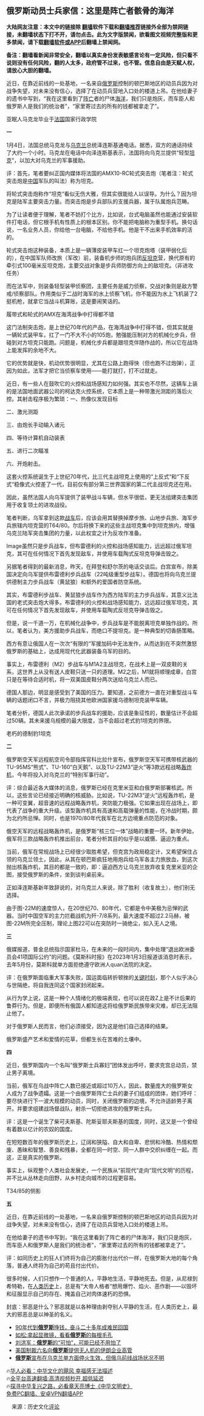  <!-- 面包屑导航 --> <h2>俄罗斯动员士兵家信：这里是阵亡者骸骨的海洋</h2> <p class="notice"><b>大陆网友注意：本文中的链接除 <a href="https://github.com/bannedbook/fanqiang" >翻墙</a>软件下载和<a href="https://github.com/killgcd/justmysocks/blob/master/README.md">翻墙推荐</a>链接外全部为禁网链接，未翻墙状态下打不开，请勿点击。此为文字版禁闻，欲看图文视频完整版和更多禁闻，请下载<a href="https://github.com/bannedbook/fanqiang">翻墙软件或APP</a>后翻墙上禁闻网。</p><p>备注：翻墙看新闻非常安全，翻墙以真实身份发表敏感言论有一定风险，但只看不说则没有任何风险，翻的人太多，政府管不过来，也不管。信息自由是天赋人权，请放心大胆的翻墙。</b></p>  <div class="entry"> <p id="summary">近日，在靠近前线的一处基地，一名来自<a href="https://www.bannedbook.org/bnews/tag/%e4%bf%84%e7%bd%97%e6%96%af/" class="st_tag internal_tag" rel="tag" title="标签 俄罗斯 下的日志">俄罗斯</a>控制的顿巴斯地区的动员兵因为对战争失望，对未来没有信心，选择了在动员兵营地入口处的楼道上吊。在他给妻子的遗书中写到，“我在这里看到了<a href="https://www.bannedbook.org/bnews/tag/%E9%98%B5%E4%BA%A1/" class="st_tag internal_tag" rel="tag" title="标签 阵亡 下的日志">阵亡</a>者的尸体<a href="https://www.bannedbook.org/bnews/tag/%E6%B5%B7%E6%B4%8B/" class="st_tag internal_tag" rel="tag" title="标签 海洋 下的日志">海洋</a>，我们只是炮灰，而车臣人和俄罗斯人是我们的统治者”，“家里寄过去的所有的钱都被拿走了”。</p> <p id="conimg">亚眠人马克龙毕业于<a href="https://www.bannedbook.org/bnews/tag/%e6%b3%95%e5%9b%bd/" class="st_tag internal_tag" rel="tag" title="标签 法国 下的日志">法国</a>国家行政学院</p> <p><strong>一</strong></p> <p>1月4日，法国总统马克龙与<a href="https://www.bannedbook.org/bnews/tag/%e4%b9%8c%e5%85%8b%e5%85%b0/" class="st_tag internal_tag" rel="tag" title="标签 乌克兰 下的日志">乌克兰</a>总统泽连斯基通电话。据悉，双方的通话持续了大约一个小时。马克龙在电话中向泽连斯基表示，法国将向乌克兰提供“轻型<a href="https://www.bannedbook.org/bnews/tag/%e5%9d%a6%e5%85%8b/" class="st_tag internal_tag" rel="tag" title="标签 坦克 下的日志">坦克</a>“，以加大对乌克兰的军事援助。</p> <p>评：首先，笔者要纠正国内媒体将法国的AMX10-RC轮式突击炮（笔者注：轮式突击炮是<span class='wp_keywordlink_affiliate'><a href="https://www.bannedbook.org/" title="中国" target="_blank">中国</a></span>军队的叫法）称为坦克。</p> <p>将轮式突击炮称作“坦克“看似无伤大雅，但其实很能给人以误导。为什么？因为坦克是陆军主要突击力量。而突击炮是步兵部队的支援兵器，属于队属炮兵范畴。</p> <p>为了让读者便于理解，笔者不妨打个比方，比如说，台式电脑虽然也能通过安装软件打电话，但它根手机有性质上的根本区别。你不能把电脑称为重型手机。换句话说，一名业务人员，你给他一台电脑，不给他手机。他是干不出来手机效率的活的。</p> <p>轮式突击炮这种装备，本质上是一辆薄皮装甲车扛一个坦克炮塔（装甲弱化后的），在中国军队师改旅（军改）前，装备机步师的炮兵团<a href="https://www.bannedbook.org/bnews/tag/%E5%8F%8D%E5%9D%A6%E5%85%8B/" class="st_tag internal_tag" rel="tag" title="标签 反坦克 下的日志">反坦克</a>营，换代原有的牵引式100毫米反坦克炮，主要交战对象是步兵师防御方向上的敌坦克。（非进攻任务）</p> <p>而在法军中，则装备轻型装甲侦察团，主要任务是威力侦察，交战对象则是敌方警戒/侦察部队。作用类似于二战时海军的水上侦察飞机，你不能因为水上飞机装了2挺机枪，就拿它当战斗机算账，这是要闹笑话的。</p> <p>履带式和轮式的AMX在海湾战争中打得都不错</p> <p>这门法制突击炮，是上世纪70年代的产品，在海湾战争中打得不错，但其实就是一辆轮式装甲车，扛了一门不大不小的105炮，勉强能压制对方的机械化步兵，但碰到对方坦克只能跑。问题是，机械化步兵都是跟坦克伴随作战的，所以它在战场上能发挥的余地不大。</p> <p>它的优势就是快，机动优势很明显，尤其在公路上跑得快（但也跑不过炮弹），正因为如此，法军才把它当侦察车使用——能打就打，打不过就走。</p> <p>近日，有一些人在鼓吹它的火控和战场感知力如何强。其实也不尽然，这辆车上装的是法国地面武器公司的柯达克火控系统，它本质上是一种带激光测距的落后火控。其射击程序极为繁琐：一、热像仪发现目标</p> <p>二、激光测距</p>  <p>三、由炮长手动输入诸元</p> <p>四、等待计算机自动装表</p> <p>五、进行二次瞄准</p> <p>六、开炮射击。</p> <p>这套火控系统诞生于上世纪70年代，比三代主战坦克上使用的“上反式“和“下反式“稳像式火控差了一代，目前仅有部分第三世界国家的第二代主战坦克还在用。</p> <p>因此，虽然法国人向乌军提供了装甲战斗车辆，但水平很低，更无法组建突击集团用于收复领土的进攻战役。</p> <p>笔者判断，乌军拿到这款<a href="https://www.bannedbook.org/bnews/tag/%E6%88%98%E8%BD%A6/" class="st_tag internal_tag" rel="tag" title="标签 战车 下的日志">战车</a>后，应该会用其替换掉摩步旅、山地步兵旅、海军步兵旅辖内坦克营的T64/80。尔后将换下来的这些主战坦克集中到坦克旅内，增强乌克兰陆军突击集团的力量，以此权宜之计为反攻作准备。</p> <p>Image虽然只是步兵战车，但布雷德利的火控和战场感知能力，远远超过俄军坦克，其可在任何情况下首先发现敌车，并使用车载陶式反坦克导弹击毁之。</p> <p>另据笔者得到的最新消息，昨天，在拜登和舒尔茨的电话交谈后。白宫宣布，除美国决定向乌军提供布雷德利步兵战车（22吨级重型步战车）。德国也将向乌克兰提供德制主力步兵战车（黄鼠狼）和额外的爱国者防空系统。</p> <p>其实，布雷德利步战车、黄鼠狼步战车作为西方陆军的主力步兵战车，其意义比法国的老式突击炮大得多。布雷德利的火控和战场感知能力，远远超过俄军坦克，其可在任何情况下首先发现敌车，并使用车载陶式反坦克导弹击毁之。</p> <p>但是，说一千道一万，在机械化战争中，步兵战车是不能脱离坦克单独作战的。所以，笔者认为，美方援助步兵战车，而绝口不提坦克。是一种典型的切香肠策略。</p> <p>西方有意让俄国人在一次次“有限的“军援加码中无法发作，从而达到在不突然激怒俄罗斯的基础上，达成用现代化武器装备乌军的目的。</p> <p>事实上，布雷德利（M2）步战车与M1A2主战坦克，在战术上是一双皮鞋的关系，这世界上从没有送人皮鞋只送一只的道理。M2之后，M1就将顺理成章，白宫只是在等待合适时机，将一双美国皮鞋分两次送给乌克兰人而已。</p> <p>德国人那边，明显是感受到了美国的压力。要知道，之前德方一直在对重型战斗车辆的话题闭口不言，并极力阻挠其他欧洲国家援乌德制坦克装甲车辆。</p>  <p>笔者分析，德国人此次承诺的步兵战车的援助，应该是象征性的，数量估计不会超过50辆。其未来援乌规模的最大限度，当不会超过老式豹1坦克的界限。</p> <p>老朽的德制豹1坦克</p> <p><strong>二</strong></p> <p>俄罗斯空天军远程航空司令部指挥官科比拉什宣布，俄罗斯空天军可携带核武器的TU-95MS“熊式”、TU-160“白天鹅”、以及TU-22M3“逆火”等3款远程战略<a href="https://www.bannedbook.org/bnews/tag/%e8%bd%b0%e7%82%b8%e6%9c%ba/" class="st_tag internal_tag" rel="tag" title="标签 轰炸机 下的日志">轰炸机</a>，今年将投入对乌克兰的“特别军事行动”。</p> <p>评：综合最近各大媒体的消息，俄罗斯已经在克里米亚和白俄罗斯部署核武。所以，这些言论已经接近明确的核威胁。比如说，TU-22M3“逆火”远程轰炸机，是一种可变翼，超音速的远程战略轰炸机，突防能力极强。它如果出现在战场上，即代表了战争的重大升级。该型轰炸机具有高速和高载弹量的性能，在冷战时期，颇为北约所忌惮。同时，也是1970/80年代我军在北方边境重点防范的对象。</p> <p>俄空天军的远程战略轰炸机，是俄罗斯“核三位一体”战略的重要一环。新年伊始，俄军将三款战略轰炸机推出前台，笔者分析其目的似乎是以威慑、逼迫为重点。</p> <p>当前，俄军在常规战场上已经很少取胜希望，但克宫为政局稳定计，又希望保住占领的乌克兰领土，因此，从其在顿巴斯疯狂地用炮兵给乌军各主力旅放血，到这次抛出核轰炸机，其目的都是一致的，即：逼迫西方让乌克兰放弃收复克里米亚的企图，接受俄罗斯的条件，坐到谈判桌前来。</p> <p>正如泽连斯基新年致辞说的，对乌克兰人来说，除了胜利（收复故土），他们别无选择。</p> <p>由于图-22M的速度惊人，在20世纪70、80年代，它都是令中美极为忌惮的武器。当时中国空军的主力拦截战机为歼-7/8系列，最大速度不超过2.2马赫，被图-22M所完全压制，理论上图22可以在突防时一骑绝尘，如入无人之境。</p> <p><strong>三</strong></p> <p>俄媒报道，普金总统指示国家杜马，在未来的一段时间内，集中处理“退出欧洲委员会41项国际公约”的问题。《莫斯科时报》在2023年1月3日报道该消息时表示，去年5月份，莫斯科就单方面拒绝遵守欧洲人quan法院的决定。</p> <p>评：在俄罗斯面临重大军事失败，国运面临转折顿挫的<span class='wp_keywordlink'><a href="https://www.bannedbook.org/forum2/topic151.html" title="关键时刻：李鹏日记" target="_blank">关键时刻</a></span>，那个人似乎决心与世隔绝，将自我连同这个国家封闭起来。</p> <p>从行为学上说，这是一种个人情绪化的极端表现，也可以说在政Z上是不计后果的鲁莽行为。但是，即便所有俄国人都知道这将给俄罗斯民族带来灾难，却已无法阻止他了。</p> <p>对于俄罗斯人民而言，他们必须接受，因为这是他们自己选择的结果。</p>  <p>俄罗斯盛产艺术和爱情的花草，但都生长在苦难的土壤中。</p> <p><strong>四</strong></p> <p>近日，俄罗斯国内一个名叫“俄罗斯士兵寡妇”团体发出呼吁，要求克宫总动员，禁止男子离境。</p> <p>当前，俄军在乌战中阵亡人数已接近或超过10万人，因此，数量庞大的俄罗斯女人成为了战争遗孀。这是一个由俄罗斯阵亡士兵的妻子们组成的团体，她们呼吁：要尽快进行下一波大规模的动员，同时，关闭俄罗斯的边境，不允许适龄男子离开。并要求组建战场督战队，射杀一切拒绝进攻的俄罗斯士兵。</p> <p>评：这是一个诞生了柴可夫斯基、陀斯妥耶夫斯基的国度，同时，这又是一个曾经有着数以亿计的农奴的国度。</p> <p>在短短数百年的俄罗斯历史上，辽阔和狭隘、自大和自卑、悲悯和冷酷、热情和颓废、愚昧和智慧、善良和残暴，全都在同一时空、同一人群中交织纠缠在一起。而这，正是真实的俄罗斯。</p> <p>事实上，纵观整个人类社会发展史，一个民族从“前现代“走向“现代文明“的历程，并不比从丛林走向田野，从乡村走向城市的过程更容易。</p> <p>T34/85的侧影</p> <p><strong>五</strong></p> <p>近日，在靠近前线的一处基地，一名来自俄罗斯控制的顿巴斯地区的动员兵因为对战争失望，对未来没有信心，选择了在动员兵营地入口处的楼道上吊。</p> <p>在他给妻子的遗书中写到，“我在这里看到了阵亡者的尸体海洋，我们只是炮灰，而车臣人和俄罗斯人是我们的统治者”，“家里寄过去的所有的钱都被拿走了”。</p> <p>评：如同历史上的狂人们终将为自己的膨胀付出代价一样，在俄罗斯大地的每个角落，普通人终将为自己的苟且付出代价。</p> <p>很多时候，人们只想作一个普通的人，平静地生活，平静地死去。但是，从尼禄到希特勒，在<span class='wp_keywordlink'><a href="https://www.bannedbook.org/forum3/topic1750.html" title="考古学禁区-被掩藏的人类历史" target="_blank">人类历史</a></span>上，总是有“大帝人格者“想用爆竹、焰火、恶作剧——以毁坏和征服显示自己的存在、掩盖自己对肉体速朽的恐惧。</p> <p>封底：邪恶是什么？邪恶就是以各种理由剥夺别人平静的生活，在人类历史上，最大的邪恶总是以神圣的名义。</p>  <!--<div id="taboola-mid-1"></div>--><ul class='op-related-articles' title='相关阅读'> <li><a href='https://www.bannedbook.org/bnews/lifebaike/20230108/1833814.html' target='_blank'>90年代到<b>俄罗斯</b>挣钱，奋斗二十多年成难民回国</a></li> <li><a href='https://www.bannedbook.org/bnews/comments/20230108/1833682.html' target='_blank'>如松:拿起显微镜，看看<b>俄罗斯</b>的每根毛孔</a></li> <li><a href='https://www.bannedbook.org/bnews/comments/20230108/1833673.html' target='_blank'>刘洪军：<b>俄罗斯</b>的“可怕”，可能已经不用怕了</a></li> <li><a href='https://www.bannedbook.org/bnews/worldnews/20230108/1833462.html' target='_blank'>美国制裁六名向<b>俄罗斯</b>提供无人机的伊朗企业高管</a></li> <li><a href='https://www.bannedbook.org/bnews/worldnews/20230106/1833088.html' target='_blank'><b>俄罗斯</b>宣布在乌克兰单方面停火生效，但俄乌前线战场状况不明</a></li> </ul> <p class="texttj"> 🔥<a href="https://www.bannedbook.org/bnews/comments/20220220/1694796.html" target="_blank">华人必看：中华文化的飓风 幸福感无法描述</a><br/> 🔥<a href="https://github.com/bannedbook/fanqiang/wiki/V2ray%E6%9C%BA%E5%9C%BA" target="_blank">全平台高速翻墙:高清视频秒开,超低延迟</a><br/> 🔥<a href="https://www.bannedbook.org/bnews/comments/20220808/1768773.html" target="_blank">探寻中华复兴之路，必看章天亮博士《中华文明史》</a><br/> <a href="https://github.com/bannedbook/fanqiang/wiki/%E7%A6%81%E9%97%BB%E7%BD%91%E5%AE%89%E5%8D%93%E7%BF%BB%E5%A2%99%E6%96%B0%E9%97%BBAPP" target="_blank">免费PC翻墙、安卓VPN翻墙APP</a><br/> </p><p class="src-info">　来源：历史文化<span class='wp_keywordlink_affiliate'><a href="https://www.bannedbook.org/bnews/comments/" title="新闻评论" target="_blank">评论</a></span> </p><a name='sharetosocial'></a> <div style="margin-bottom:5px;padding-bottom:5px;clear:both"> <div id="archive-pix-1" class="banner-ads"> <!-- AuctionX Display platform tag START --> <div id="27602x728x90x621x_ADSLOT1" clicktrack="%%CLICK_URL_ESC%%"></div>  <!-- AuctionX Display platform tag END --> </div> <div id="archive-pix-2" class="banner-ads"> <!-- AuctionX Display platform tag START --> <div id="27556x300x250x621x_ADSLOT1" clicktrack="%%CLICK_URL_ESC%%" style="margin:0 auto;text-align:center"></div>  <!-- AuctionX Display platform tag END --> </div> </div>  <div id="archive-pix-1" class="banner-ads"> <!-- AuctionX Display platform tag START --> <div id="27603x728x90x621x_ADSLOT1" clicktrack="%%CLICK_URL_ESC%%"></div>  <!-- AuctionX Display platform tag END --> </div> </div><!--END ENTRY--> 